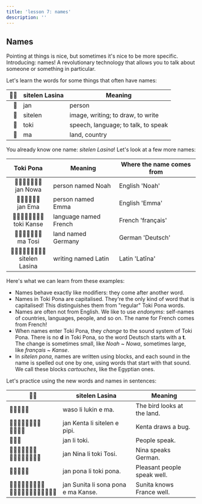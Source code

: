 ```yaml
---
title: 'lesson 7: names'
description: ''
---
```


## Names

Pointing at things is nice, but sometimes it's nice to be more specific. Introducing: names! A revolutionary technology that allows you to talk about someone or something in particular.

Let's learn the words for some things that often have names:

| 󱥠󱥔 | sitelen Lasina | Meaning                             |
|-------------:|----------------|-------------------------------------|
| 󱤑            | jan            | person                              |
| 󱥠            | sitelen        | image, writing; to draw, to write   |
| 󱥬            | toki           | speech, language; to talk, to speak |
| 󱤰            | ma             | land, country                       |

You already know one name: *sitelen Lasina*! Let's look at a few more names:

| Toki Pona | Meaning               | Where the name comes from |
|:------------:|----------------|-----------------------|
| 󱤑󱦐󱥁󱥆󱥴󱤈󱦑<br>jan Nowa       | person named Noah     | English 'Noah'            |
| 󱤑󱦐󱤉󱤴󱤈󱦑<br>jan Ema        | person named Emma     | English 'Emma'            |
| 󱥬󱦐󱤗󱤈󱥁󱥞󱤉󱦑<br>toki Kanse     | language named French | French 'français'         |
| 󱤰󱦐󱥬󱥆󱥞󱤍󱦑<br>ma Tosi        | land named Germany    | German 'Deutsch'          |
| 󱥠󱦐󱤧󱤈󱥞󱤍󱥁󱤈󱦑<br>sitelen Lasina | writing named Latin   | Latin 'Latīna'            |

Here's what we can learn from these examples:

* Names behave exactly like modifiers: they come after another word.
* Names in Toki Pona are capitalised. They're the only kind of word that is capitalised! This distinguishes them from "regular" Toki Pona words.
* Names are often not from English. We like to use *endonyms*: self-names of countries, languages, people, and so on. The name for French comes from French!
* When names enter Toki Pona, they *change* to the sound system of Toki Pona. There is no **d** in Toki Pona, so the word Deutsch starts with a **t**. The change is sometimes small, like *Noah* ~ *Nowa*, sometimes large, like *français* ~ *Kanse*.
* In *sitelen pona*, names are written using blocks, and each sound in the name is spelled out one by one, using words that start with that sound. We call these blocks *cartouches*, like the Egyptian ones.

Let's practice using the new words and names in sentences:

| 󱥠󱥔                    | sitelen Lasina                      | Meaning                     |
|-----------------------|-------------------------------------|-----------------------------|
| 󱥴󱤧󱤮󱤉󱤰                 | waso li lukin e ma.                 | The bird looks at the land. |
| 󱤑󱦐󱤗󱤉󱥁󱥬󱤈󱦑<br>󱤧󱥠󱤉󱥑          | jan Kenta li sitelen e pipi.        | Kenta draws a bug.          |
| 󱤑󱤧󱥬                   | jan li toki.                        | People speak.               |
| 󱤑󱦐󱥁󱤍󱥁󱤈󱦑<br>󱤧󱥬󱦐󱥬󱥆󱥞󱤍󱦑       | jan Nina li toki Tosi.              | Nina speaks German.         |
| 󱤑󱥔󱤧󱥬󱥔                 | jan pona li toki pona.              | Pleasant people speak well. |
| 󱤑󱦐󱥞󱥱󱥁󱤍󱥬󱤈󱦑<br>󱤧󱥡󱥔󱤉󱤰󱦐󱤗󱤈󱥁󱥞󱤉󱦑 | jan Sunita li sona pona e ma Kanse. | Sunita knows France well.   |
